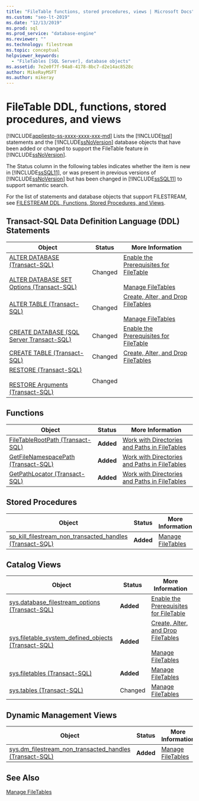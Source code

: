```yaml
---
title: "FileTable functions, stored procedures, views | Microsoft Docs"
ms.custom: "seo-lt-2019"
ms.date: "12/13/2019"
ms.prod: sql
ms.prod_service: "database-engine"
ms.reviewer: ""
ms.technology: filestream
ms.topic: conceptual
helpviewer_keywords: 
  - "FileTables [SQL Server], database objects"
ms.assetid: 7e2e0f7f-94a8-4178-8bc7-d2e14ac8528c
author: MikeRayMSFT
ms.author: mikeray
---
```

# FileTable DDL, functions, stored procedures, and views

[!INCLUDE[appliesto-ss-xxxx-xxxx-xxx-md](../../includes/appliesto-ss-xxxx-xxxx-xxx-md.md)]
  Lists the [!INCLUDE[tsql](../../includes/tsql-md.md)] statements and the [!INCLUDE[ssNoVersion](../../includes/ssnoversion-md.md)] database objects that have been added or changed to support the FileTable feature in [!INCLUDE[ssNoVersion](../../includes/ssnoversion-md.md)].  
  
 The Status column in the following tables indicates whether the item is new in [!INCLUDE[ssSQL11](../../includes/sssql11-md.md)], or was present in previous versions of [!INCLUDE[ssNoVersion](../../includes/ssnoversion-md.md)] but has been changed in [!INCLUDE[ssSQL11](../../includes/sssql11-md.md)] to support semantic search.  
  
 For the list of statements and database objects that support FILESTREAM, see [FILESTREAM DDL, Functions, Stored Procedures, and Views](../../relational-databases/blob/filestream-ddl-functions-stored-procedures-and-views.md).  
  
##  <a name="ddl"></a> Transact-SQL Data Definition Language (DDL) Statements  
  
|Object|Status|More Information|  
|------------|------------|----------------------|  
|[ALTER DATABASE &#40;Transact-SQL&#41;](../../t-sql/statements/alter-database-transact-sql.md)<br /><br /> [ALTER DATABASE SET Options &#40;Transact-SQL&#41;](../../t-sql/statements/alter-database-transact-sql-set-options.md)|Changed|[Enable the Prerequisites for FileTable](../../relational-databases/blob/enable-the-prerequisites-for-filetable.md)<br /><br /> [Manage FileTables](../../relational-databases/blob/manage-filetables.md)|  
|[ALTER TABLE &#40;Transact-SQL&#41;](../../t-sql/statements/alter-table-transact-sql.md)|Changed|[Create, Alter, and Drop FileTables](../../relational-databases/blob/create-alter-and-drop-filetables.md)<br /><br /> [Manage FileTables](../../relational-databases/blob/manage-filetables.md)|  
|[CREATE DATABASE &#40;SQL Server Transact-SQL&#41;](../../t-sql/statements/create-database-sql-server-transact-sql.md)|Changed|[Enable the Prerequisites for FileTable](../../relational-databases/blob/enable-the-prerequisites-for-filetable.md)|  
|[CREATE TABLE &#40;Transact-SQL&#41;](../../t-sql/statements/create-table-transact-sql.md)|Changed|[Create, Alter, and Drop FileTables](../../relational-databases/blob/create-alter-and-drop-filetables.md)|  
|[RESTORE &#40;Transact-SQL&#41;](../../t-sql/statements/restore-statements-transact-sql.md)<br /><br /> [RESTORE Arguments &#40;Transact-SQL&#41;](../../t-sql/statements/restore-statements-arguments-transact-sql.md)|Changed||  
  
##  <a name="func"></a> Functions  
  
|Object|Status|More Information|  
|------------|------------|----------------------|  
|[FileTableRootPath &#40;Transact-SQL&#41;](../../relational-databases/system-functions/filetablerootpath-transact-sql.md)|**Added**|[Work with Directories and Paths in FileTables](../../relational-databases/blob/work-with-directories-and-paths-in-filetables.md)|  
|[GetFileNamespacePath &#40;Transact-SQL&#41;](../../relational-databases/system-functions/getfilenamespacepath-transact-sql.md)|**Added**|[Work with Directories and Paths in FileTables](../../relational-databases/blob/work-with-directories-and-paths-in-filetables.md)|  
|[GetPathLocator &#40;Transact-SQL&#41;](../../relational-databases/system-functions/getpathlocator-transact-sql.md)|**Added**|[Work with Directories and Paths in FileTables](../../relational-databases/blob/work-with-directories-and-paths-in-filetables.md)|  
  
##  <a name="sproc"></a> Stored Procedures  
  
|Object|Status|More Information|  
|------------|------------|----------------------|  
|[sp_kill_filestream_non_transacted_handles &#40;Transact-SQL&#41;](../../relational-databases/system-stored-procedures/filestream-and-filetable-sp-kill-filestream-non-transacted-handles.md)|**Added**|[Manage FileTables](../../relational-databases/blob/manage-filetables.md)|  
  
##  <a name="cv"></a> Catalog Views  
  
|Object|Status|More Information|  
|------------|------------|----------------------|  
|[sys.database_filestream_options &#40;Transact-SQL&#41;](../../relational-databases/system-catalog-views/sys-database-filestream-options-transact-sql.md)|**Added**|[Enable the Prerequisites for FileTable](../../relational-databases/blob/enable-the-prerequisites-for-filetable.md)|  
|[sys.filetable_system_defined_objects &#40;Transact-SQL&#41;](../../relational-databases/system-catalog-views/sys-filetable-system-defined-objects-transact-sql.md)|**Added**|[Create, Alter, and Drop FileTables](../../relational-databases/blob/create-alter-and-drop-filetables.md)<br /><br /> [Manage FileTables](../../relational-databases/blob/manage-filetables.md)|  
|[sys.filetables &#40;Transact-SQL&#41;](../../relational-databases/system-catalog-views/sys-filetables-transact-sql.md)|**Added**|[Manage FileTables](../../relational-databases/blob/manage-filetables.md)|  
|[sys.tables &#40;Transact-SQL&#41;](../../relational-databases/system-catalog-views/sys-tables-transact-sql.md)|Changed|[Manage FileTables](../../relational-databases/blob/manage-filetables.md)|  
  
##  <a name="dmv"></a> Dynamic Management Views  
  
|Object|Status|More Information|  
|------------|------------|----------------------|  
|[sys.dm_filestream_non_transacted_handles &#40;Transact-SQL&#41;](../../relational-databases/system-dynamic-management-views/sys-dm-filestream-non-transacted-handles-transact-sql.md)|**Added**|[Manage FileTables](../../relational-databases/blob/manage-filetables.md)|  
  
## See Also  
 [Manage FileTables](../../relational-databases/blob/manage-filetables.md)  
  
  
